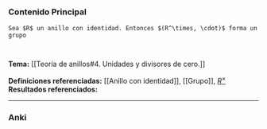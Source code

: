### Contenido Principal

```ad-proposition
Sea $R$ un anillo con identidad. Entonces $(R^\times, \cdot)$ forma un grupo
```

```ad-proof


```

**Tema:** [[Teoría de anillos#4. Unidades y divisores de cero.]]

**Definiciones referenciadas:**  [[Anillo con identidad]], [[Grupo]], [$R^\times$](Unidad)
**Resultados referenciados:**

---
### Anki

